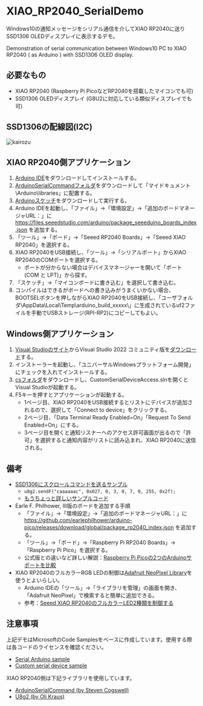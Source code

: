 # XIAO_RP2040_SerialDemo
Windows10の通知メッセージをシリアル通信を介してXIAO RP2040に送りSSD1306 OLEDディスプレイに表示するデモ。

Demonstration of serial communication between Windows10 PC to XIAO RP2040 ( as Arduino ) with SSD1306 OLED display.

## 必要なもの
* XIAO RP2040 (Raspberry Pi PicoなどRP2040を搭載したマイコンでも可)
* SSD1306 OLEDディスプレイ (G8U2に対応している類似ディスプレイでも可)

## SSD1306の配線図(I2C)
![kairozu](https://user-images.githubusercontent.com/17384543/164484175-bd2331f0-9817-428b-8ba1-bf13879d8990.png)

## XIAO RP2040側アプリケーション
1. [Arduino IDE](https://www.arduino.cc/en/software)をダウンロードしてインストールする。
2. [ArduinoSerialCommandフォルダ](/ArduinoPlugin/ArduinoSerialCommand/)をダウンロードして「マイドキュメント\Arduino\libraries」に配置する。
3. [Arduinoスケッチ](/sketch/SerialCommand.ino)をダウンロードして実行する。
4. Arduino IDEを起動し、「ファイル」→「環境設定」→「追加のボードマネージャURL：」に https://files.seeedstudio.com/arduino/package_seeeduino_boards_index.json を追加する。
5. 「ツール」→「ボード」→「Seeed RP2040 Boards」→「Seeed XIAO RP2040」を選択する。
7. XIAO RP2040をUSB接続し、「ツール」→「シリアルポート」からXIAO RP2040のCOMポートを選択する。
    * ポートが分からない場合はデバイスマネージャーを開いて「ポート(COM と LPT)」から探す。
9. 「スケッチ」→「マイコンボードに書き込む」を選択して書き込む。
10. コンパイルはできるがボードへの書き込みがうまくいかない場合、BOOTSELボタンを押しながらXIAO RP2040をUSB接続し、「ユーザフォルダ\AppData\Local\Temp\arduino_build_xxxxx\」に生成されているuf2ファイルを手動でUSBストレージ(RPI-RP2)にコピーしてもよい。

## Windows側アプリケーション
1. [Visual Studioのサイト](https://visualstudio.microsoft.com/ja/downloads/)からVisual Studio 2022 コミュニティ版を[ダウンロード](https://visualstudio.microsoft.com/ja/thank-you-downloading-visual-studio/?sku=Community&channel=Release&version=VS2022&source=VSLandingPage&cid=2030&passive=false)する。
1. インストーラーを起動し、「ユニバーサルWindowsプラットフォーム開発」にチェックを入れてインストールする。
1. [csフォルダ](/cs/)をダウンロードし、CustomSerialDeviceAccess.slnを開くとVisual Studioが起動する。
1. F5キーを押すとアプリケーションが起動する。
    * 1ページ目、XIAO RP2040をUSB接続するとリストにデバイスが追加されるので、選択して「Connect to device」をクリックする。
    * 2ページ目、「Data Terminal Ready Enabled=On」「Request To Send Enabled=On」にする。
    * 3ページ目を開くと通知リスナーへのアクセス許可画面が出るので「許可」を選択すると通知内容がリストに読み込まれ、XIAO RP2040に送信される。

## 備考
* [SSD1306にスクロールコマンドを送るサンプル](https://github.com/olikraus/u8g2/wiki/u8g2reference#sendf)
  *  `u8g2.sendF("caaaaaac", 0x027, 0, 3, 0, 7, 0, 255, 0x2f);`
  *  [もうちょっと詳しいサンプルコード](https://github.com/olikraus/u8g2/blob/master/sys/arduino/u8g2_page_buffer/HardwareScroll/HardwareScroll.ino)
* Earle F. Philhower, III版のボードを追加する手順
  * 「ファイル」→「環境設定」→「追加のボードマネージャURL：」に https://github.com/earlephilhower/arduino-pico/releases/download/global/package_rp2040_index.json を追加する。
  * 「ツール」→「ボード」→「Raspberry Pi RP2040 Boards」→「Raspberry Pi  Pico」を選択する。
  * 公式版との違いなど詳しい解説：[Raspberry Pi Picoの2つのArduinoサポートを比較](https://lipoyang.hatenablog.com/entry/2021/11/27/202142)
* XIAO RP2040のフルカラーRGB LEDの制御は[Adafruit NeoPixel Library](https://github.com/adafruit/Adafruit_NeoPixel)を使うとよいらしい。
  * Arduino IDEの「ツール」→「ライブラリを管理」の画面を開き、「Adafruit NeoPixel」で検索すると簡単に追加できる。
  * 参考：[Seeed XIAO RP2040のフルカラーLED2種類を制御する](https://qiita.com/MergeCells/items/73273dac1d1327cfa3f2)

## 注意事項
上記デモはMicrosoftのCode Samplesをベースに作成しています。使用する際は各コードのライセンスを確認ください。

* [Serial Arduino sample](https://docs.microsoft.com/en-us/samples/microsoft/windows-universal-samples/serialarduino/)
* [Custom serial device sample](https://docs.microsoft.com/en-us/samples/microsoft/windows-universal-samples/customserialdeviceaccess/)

XIAO RP2040側は下記ライブラリを使用しています。
* [ArduinoSerialCommand (by Steven Cogswell)](https://github.com/scogswell/ArduinoSerialCommand)
* [U8g2 (by Oli Kraus)](https://github.com/olikraus/u8g2)
